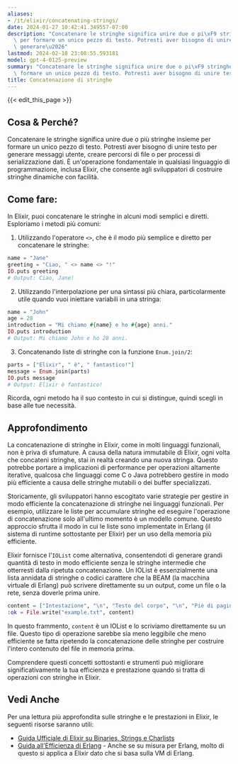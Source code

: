 ```yaml
---
aliases:
- /it/elixir/concatenating-strings/
date: 2024-01-27 10:42:41.349557-07:00
description: "Concatenare le stringhe significa unire due o pi\xF9 stringhe insieme\
  \ per formare un unico pezzo di testo. Potresti aver bisogno di unire testo per\
  \ generare\u2026"
lastmod: 2024-02-18 23:08:55.593181
model: gpt-4-0125-preview
summary: "Concatenare le stringhe significa unire due o pi\xF9 stringhe insieme per\
  \ formare un unico pezzo di testo. Potresti aver bisogno di unire testo per generare\u2026"
title: Concatenazione di stringhe
---
```


{{< edit_this_page >}}

## Cosa & Perché?
Concatenare le stringhe significa unire due o più stringhe insieme per formare un unico pezzo di testo. Potresti aver bisogno di unire testo per generare messaggi utente, creare percorsi di file o per processi di serializzazione dati. È un'operazione fondamentale in qualsiasi linguaggio di programmazione, inclusa Elixir, che consente agli sviluppatori di costruire stringhe dinamiche con facilità.

## Come fare:
In Elixir, puoi concatenare le stringhe in alcuni modi semplici e diretti. Esploriamo i metodi più comuni:

1. Utilizzando l'operatore `<>`, che è il modo più semplice e diretto per concatenare le stringhe:

```elixir
name = "Jane"
greeting = "Ciao, " <> name <> "!"
IO.puts greeting
# Output: Ciao, Jane!
```

2. Utilizzando l'interpolazione per una sintassi più chiara, particolarmente utile quando vuoi iniettare variabili in una stringa:

```elixir
name = "John"
age = 28
introduction = "Mi chiamo #{name} e ho #{age} anni."
IO.puts introduction
# Output: Mi chiamo John e ho 28 anni.
```

3. Concatenando liste di stringhe con la funzione `Enum.join/2`:

```elixir
parts = ["Elixir", " è", " fantastico!"]
message = Enum.join(parts)
IO.puts message
# Output: Elixir è fantastico!
```

Ricorda, ogni metodo ha il suo contesto in cui si distingue, quindi scegli in base alle tue necessità.

## Approfondimento
La concatenazione di stringhe in Elixir, come in molti linguaggi funzionali, non è priva di sfumature. A causa della natura immutabile di Elixir, ogni volta che concateni stringhe, stai in realtà creando una nuova stringa. Questo potrebbe portare a implicazioni di performance per operazioni altamente iterative, qualcosa che linguaggi come C o Java potrebbero gestire in modo più efficiente a causa delle stringhe mutabili o dei buffer specializzati.

Storicamente, gli sviluppatori hanno escogitato varie strategie per gestire in modo efficiente la concatenazione di stringhe nei linguaggi funzionali. Per esempio, utilizzare le liste per accumulare stringhe ed eseguire l'operazione di concatenazione solo all'ultimo momento è un modello comune. Questo approccio sfrutta il modo in cui le liste sono implementate in Erlang (il sistema di runtime sottostante per Elixir) per un uso della memoria più efficiente.

Elixir fornisce l'`IOList` come alternativa, consentendoti di generare grandi quantità di testo in modo efficiente senza le stringhe intermedie che otterresti dalla ripetuta concatenazione. Un IOList è essenzialmente una lista annidata di stringhe o codici carattere che la BEAM (la macchina virtuale di Erlang) può scrivere direttamente su un output, come un file o la rete, senza doverle prima unire.

```elixir
content = ["Intestazione", "\n", "Testo del corpo", "\n", "Piè di pagina"]
:ok = File.write("example.txt", content)
```

In questo frammento, `content` è un IOList e lo scriviamo direttamente su un file. Questo tipo di operazione sarebbe sia meno leggibile che meno efficiente se fatta ripetendo la concatenazione delle stringhe per costruire l'intero contenuto del file in memoria prima.

Comprendere questi concetti sottostanti e strumenti può migliorare significativamente la tua efficienza e prestazione quando si tratta di operazioni con stringhe in Elixir.

## Vedi Anche
Per una lettura più approfondita sulle stringhe e le prestazioni in Elixir, le seguenti risorse saranno utili:

- [Guida Ufficiale di Elixir su Binaries, Strings e Charlists](https://elixir-lang.org/getting-started/binaries-strings-and-char-lists.html)
- [Guida all'Efficienza di Erlang](http://erlang.org/doc/efficiency_guide/listHandling.html) - Anche se su misura per Erlang, molto di questo si applica a Elixir dato che si basa sulla VM di Erlang.
